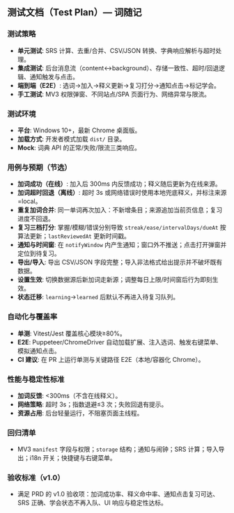 ## 测试文档（Test Plan）— 词随记

### 测试策略
- **单元测试**: SRS 计算、去重/合并、CSV/JSON 转换、字典响应解析与超时处理。
- **集成测试**: 后台消息流（content↔background）、存储一致性、超时/回退逻辑、通知触发与点击。
- **端到端（E2E）**: 选词→加入→释义更新→复习打分→通知点击→标记学会。
- **手工测试**: MV3 权限弹窗、不同站点/SPA 页面行为、网络异常与限流。

### 测试环境
- **平台**: Windows 10+，最新 Chrome 桌面版。
- **加载方式**: 开发者模式加载 `dist/` 目录。
- **Mock**: 词典 API 的正常/失败/限流三类响应。

### 用例与预期（节选）
- **加词成功（在线）**: 加入后 300ms 内反馈成功；释义随后更新为在线来源。
- **加词超时回退（离线）**: 超时 3s 或网络错误时使用本地兜底释义，并标注来源=local。
- **重复加词合并**: 同一单词再次加入：不新增条目；来源追加当前页信息；复习进度不回退。
- **复习三档打分**: 掌握/模糊/错误分别导致 `streak/ease/intervalDays/dueAt` 按算法更新；`lastReviewedAt` 更新时间戳。
- **通知与时间窗**: 在 `notifyWindow` 内产生通知；窗口外不推送；点击打开弹窗并定位到待复习。
- **导出/导入**: 导出 CSV/JSON 字段完整；导入非法格式给出提示并不破坏既有数据。
- **设置生效**: 切换数据源后新加词走新源；调整每日上限/时间窗后行为即刻生效。
- **状态迁移**: `learning`→`learned` 后默认不再进入待复习队列。

### 自动化与覆盖率
- **单测**: Vitest/Jest 覆盖核心模块≥80%。
- **E2E**: Puppeteer/ChromeDriver 自动加载扩展、注入选词、触发右键菜单、模拟通知点击。
- **CI 建议**: 在 PR 上运行单测与关键路径 E2E（本地/容器化 Chrome）。

### 性能与稳定性标准
- **加词反馈**: <300ms（不含在线释义）。
- **网络策略**: 超时 3s；指数退避≤3 次；失败回退有提示。
- **资源占用**: 后台轻量运行，不阻塞页面主线程。

### 回归清单
- MV3 `manifest` 字段与权限；`storage` 结构；通知与闹钟；SRS 计算；导入导出；i18n 开关；快捷键与右键菜单。

### 验收标准（v1.0）
- 满足 PRD 的 v1.0 验收项：加词成功率、释义命中率、通知点击复习可达、SRS 正确、学会状态不再入队、UI 响应与稳定性达标。


